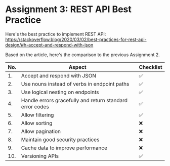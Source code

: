 # Assignment 3: REST API Best Practice
Here's the best practice to implement REST API: https://stackoverflow.blog/2020/03/02/best-practices-for-rest-api-design/#h-accept-and-respond-with-json

Based on the article, here's the comparison to the previous Assignment 2.

| No. |            Aspect                            |  Checklist |
|-----|----------------------------------------------|------------|
| 1. | Accept and respond with JSON                 |     ✅     |
| 2. | Use nouns instead of verbs in endpoint paths |     ✅     |
| 3. | Use logical nesting on endpoints             |     ✅     |
| 4. | Handle errors gracefully and return standard error codes |     ✅     |
| 5. | Allow filtering                              |     ✅     |
| 6. | Allow sorting                                |     ❌     |
| 7. | Allow pagination                             |     ❌     |
| 8. | Maintain good security practices             |     ❌     |
| 9. | Cache data to improve performance            |     ❌     |
| 10. | Versioning APIs                             |     ✅     |